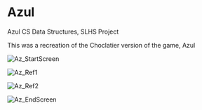 # Azul
Azul CS Data Structures, SLHS Project

This was a recreation of the Choclatier version of the game, Azul

![Az_StartScreen](https://user-images.githubusercontent.com/89323784/210018070-c8533392-25dc-4659-af2b-2fbb8ff07b4e.png)

![Az_Ref1](https://user-images.githubusercontent.com/89323784/210018067-4003f180-21c7-495a-a930-8ddb5600ab7a.png)

![Az_Ref2](https://user-images.githubusercontent.com/89323784/210018069-f66ef794-4196-457a-bcdd-3ebfc8d39d13.png)

![Az_EndScreen](https://user-images.githubusercontent.com/89323784/210018065-885422a2-3b99-46a5-b99f-bb7eb6222ec2.png)

